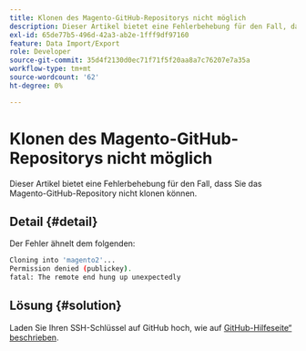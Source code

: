 ```yaml
---
title: Klonen des Magento-GitHub-Repositorys nicht möglich
description: Dieser Artikel bietet eine Fehlerbehebung für den Fall, dass Sie das Magento-GitHub-Repository nicht klonen können.
exl-id: 65de77b5-496d-42a3-ab2e-1fff9df97160
feature: Data Import/Export
role: Developer
source-git-commit: 35d4f2130d0ec71f71f5f20aa8a7c76207e7a35a
workflow-type: tm+mt
source-wordcount: '62'
ht-degree: 0%

---
```


# Klonen des Magento-GitHub-Repositorys nicht möglich

Dieser Artikel bietet eine Fehlerbehebung für den Fall, dass Sie das Magento-GitHub-Repository nicht klonen können.

## Detail {#detail}

Der Fehler ähnelt dem folgenden:

```bash
Cloning into 'magento2'...
Permission denied (publickey).
fatal: The remote end hung up unexpectedly
```

## Lösung {#solution}

Laden Sie Ihren SSH-Schlüssel auf GitHub hoch, wie auf [GitHub-Hilfeseite“ beschrieben](https://help.github.com/articles/generating-ssh-keys).
